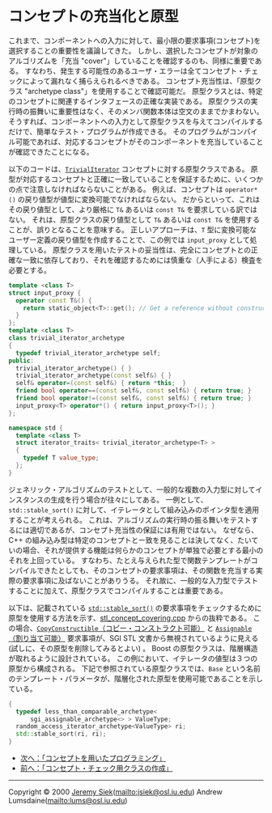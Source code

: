 # コンセプトの充当化と原型
これまで、コンポーネントへの入力に対して、最小限の要求事項(コンセプト)を選択することの重要性を議論してきた。 しかし、選択したコンセプトが対象のアルゴリズムを「充当 "cover"」していることを確認するのも、同様に重要である。 すなわち、発生する可能性のあるユーザ・エラーは全てコンセプト・チェックによって漏れなく捕らえられるべきである。 コンセプト充当性は、「原型クラス "archetype class"」を使用することで確認可能だ。 原型クラスとは、特定のコンセプトに関連するインタフェースの正確な実装である。 原型クラスの実行時の振舞いに重要性はなく、そのメンバ関数本体は空文のままでかまわない。 そうすれば、コンポーネントへの入力として原型クラスを与えてコンパイルするだけで、簡単なテスト・プログラムが作成できる。 そのプログラムがコンパイル可能であれば、対応するコンセプトがそのコンポーネントを充当していることが確認できたことになる。

以下のコードは、[`TrivialIterator`](http://www.sgi.com/tech/stl/trivial.html) コンセプトに対する原型クラスである。 原型が対応するコンセプトと正確に一致していることを保証するために、いくつかの点で注意しなければならないことがある。 例えば、コンセプトは `operator*()` の戻り値型が値型に変換可能でなければならない。 だからといって、これはその戻り値型として、より厳格に `T&` あるいは `const T&` を要求している訳ではない。 それは、原型クラスの戻り値型として `T&` あるいは `const T&` を使用することが、誤りとなることを意味する。 正しいアプローチは、`T` 型に変換可能なユーザー定義の戻り値型を作成することで、この例では `input_proxy` として処理している。 原型クラスを用いたテストの妥当性は、完全にコンセプトとの正確な一致に依存しており、それを確認するためには慎重な（人手による）検査を必要とする。

```cpp
template <class T>
struct input_proxy {
  operator const T&() {
    return static_object<T>::get(); // Get a reference without constructing
  }
};
template <class T>
class trivial_iterator_archetype
{
  typedef trivial_iterator_archetype self;
public:
  trivial_iterator_archetype() { }
  trivial_iterator_archetype(const self&) { }
  self& operator=(const self&) { return *this;  }
  friend bool operator==(const self&, const self&) { return true; }
  friend bool operator!=(const self&, const self&) { return true; }
  input_proxy<T> operator*() { return input_proxy<T>(); }
};

namespace std {
  template <class T>
  struct iterator_traits< trivial_iterator_archetype<T> >
  {
    typedef T value_type;
  };
}
```

ジェネリック・アルゴリズムのテストとして、一般的な複数の入力型に対してインスタンスの生成を行う場合が往々にしてある。 一例として、`std::stable_sort()` に対して、イテレータとして組み込みのポインタ型を適用することが考えられる。 これは、アルゴリズムの実行時の振る舞いをテストするには適切であるが、コンセプト充当性の保証には有用ではない。 なぜなら、C++ の組み込み型は特定のコンセプトとー致を見ることは決してなく、たいていの場合、それが提供する機能は何らかのコンセプトが単独で必要とする最小のそれを上回っている。 すなわち、たとえ与えられた型で関数テンプレートがコンパイルできたとしても、そのコンセプトの要求事項は、その関数を充当する実際の要求事項に及ばないことがありうる。 それ故に、一般的な入力型でテストすることに加えて、原型クラスでコンパイルすることは重要である。

以下は、記載されている [`std::stable_sort()`](https://cpprefjp.github.io/reference/algorithm/stable_sort.html) の要求事項をチェックするために原型を使用する方法を示す、[stl_concept_covering.cpp](stl_concept_covering.cpp.md) からの抜粋である。 この場合、[`CopyConstructible`（コピー・コンストラクト可能）](http://www.boost.org/doc/libs/1_31_0/libs/utility/CopyConstructible.html) と [`Assignable`（割り当て可能）](http://www.boost.org/doc/libs/1_31_0/libs/utility/Assignable.html) 要求事項が、SGI STL 文書から無視されているように見える (試しに、その原型を削除してみるとよい) 。 Boost の原型クラスは、階層構造が取れるように設計されている。 この例において、イテレータの値型は３つの原型から構成される。 下記で参照されている原型クラスでは、`Base` という名前のテンプレート・パラメータが、階層化された原型を使用可能であることを示している。

```cpp
{
  typedef less_than_comparable_archetype< 
      sgi_assignable_archetype<> > ValueType;
  random_access_iterator_archetype<ValueType> ri;
  std::stable_sort(ri, ri);
}
```


- [次へ：「コンセプトを用いたプログラミング」](prog_with_concepts.md)
- [前へ：「コンセプト・チェック用クラスの作成」](creating_concepts.md)


***
Copyright © 2000 [Jeremy Siek](http://www.boost.org/doc/libs/1_31_0/people/jeremy_siek.htm)(<mailto:jsiek@osl.iu.edu>) Andrew Lumsdaine(<mailto:lums@osl.iu.edu>)

